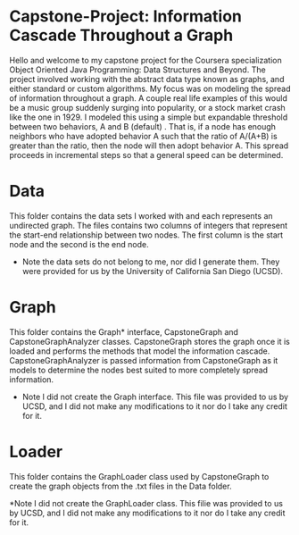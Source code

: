 # Capstone-Project: Information Cascade Throughout a Graph
Hello and welcome to my capstone project for the Coursera specialization Object Oriented Java Programming: Data Structures and Beyond. The project involved working with the abstract data type known as graphs, and either standard or custom algorithms. My focus was on modeling the spread of information throughout a graph. A couple real life examples of this would be a music group suddenly surging into popularity, or a stock market crash like the one in 1929. I modeled this using a simple but expandable threshold between two behaviors, A and B (default) . That is, if a node has enough neighbors who have adopted behavior A such that the ratio of A/(A+B) is greater than the ratio, then the node will then adopt behavior A. This spread proceeds in incremental steps so that a general speed can be determined.


# Data
This folder contains the data sets I worked with and each represents an undirected graph. The files contains two columns of integers that represent the start-end relationship between two nodes. The first column is the start node and the second is the end node.

* Note the data sets do not belong to me, nor did I generate them. They were provided for us by the University of California San Diego (UCSD).


# Graph
This folder contains the Graph* interface, CapstoneGraph and CapstoneGraphAnalyzer classes. CapstoneGraph stores the graph once it is loaded and performs the methods that model the information cascade. CapstoneGraphAnalyzer is passed information from CapstoneGraph as it models to determine the nodes best suited to more completely spread information.

* Note I did not create the Graph interface. This file was provided to us by UCSD, and I did not make any modifications to it nor do I take any credit for it.


# Loader
This folder contains the GraphLoader class used by CapstoneGraph to create the graph objects from the .txt files in the Data folder.

*Note I did not create the GraphLoader class. This filie was provided to us by UCSD, and I did not make any modifications to it nor do I take any credit for it.
